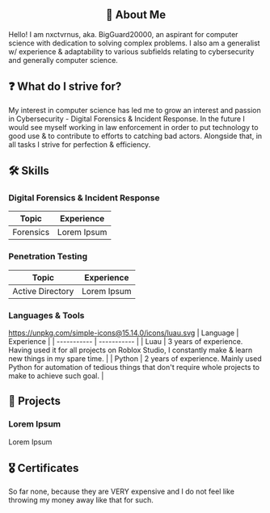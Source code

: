 ## <center> 👤 About Me </center>

Hello! I am nxctvrnus, aka. BigGuard20000, an aspirant for computer science with dedication to solving complex problems. I also am a generalist w/ experience & adaptability to various subfields relating to cybersecurity and generally computer science.

## ❓ What do I strive for?

My interest in computer science has led me to grow an interest and passion in Cybersecurity - Digital Forensics & Incident Response. In the future I would see myself working in law enforcement in order to put technology to good use & to contribute to efforts to catching bad actors. Alongside that, in all tasks I strive for perfection & efficiency.

## 🛠️ Skills

### Digital Forensics & Incident Response
| Topic      | Experience |
| ----------- | ----------- |
| Forensics      |  Lorem Ipsum       |

### Penetration Testing
| Topic      | Experience |
| ----------- | ----------- |
| Active Directory      |  Lorem Ipsum       |

### Languages & Tools
https://unpkg.com/simple-icons@15.14.0/icons/luau.svg
| Language      | Experience |
| ----------- | ----------- |
| Luau | 3 years of experience. Having used it for all projects on Roblox Studio, I constantly make & learn new things in my spare time.       |
| Python | 2 years of experience. Mainly used Python for automation of tedious things that don't require whole projects to make to achieve such goal. |

## 💼 Projects
### Lorem Ipsum
Lorem Ipsum

## 🎖️ Certificates
So far none, because they are VERY expensive and I do not feel like throwing my money away like that for such.
</center>
